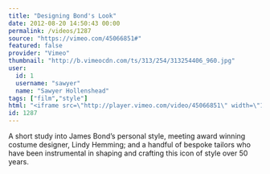 ```yaml
---
title: "Designing Bond's Look"
date: 2012-08-20 14:50:43 00:00
permalink: /videos/1287
source: "https://vimeo.com/45066851#"
featured: false
provider: "Vimeo"
thumbnail: "http://b.vimeocdn.com/ts/313/254/313254406_960.jpg"
user:
  id: 1
  username: "sawyer"
  name: "Sawyer Hollenshead"
tags: ["film","style"]
html: "<iframe src=\"http://player.vimeo.com/video/45066851\" width=\"1280\" height=\"720\" frameborder=\"0\" webkitAllowFullScreen mozallowfullscreen allowFullScreen></iframe>"
id: 1287
---
```


A short study into James Bond’s personal style, meeting award winning costume designer, Lindy Hemming; and a handful of bespoke tailors who have been instrumental in shaping and crafting this icon of style over 50 years.
